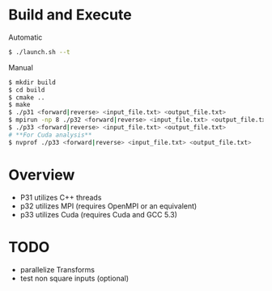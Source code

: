 # Build and Execute
Automatic 
```bash
$ ./launch.sh --t
```

Manual
```bash
$ mkdir build
$ cd build
$ cmake ..
$ make
$ ./p31 <forward|reverse> <input_file.txt> <output_file.txt>
$ mpirun -np 8 ./p32 <forward|reverse> <input_file.txt> <output_file.txt> 
$ ./p33 <forward|reverse> <input_file.txt> <output_file.txt>
# **For Cuda analysis**
$ nvprof ./p33 <forward|reverse> <input_file.txt> <output_file.txt>   
```

# Overview
- P31 utilizes C++ threads
- p32 utilizes MPI (requires OpenMPI or an equivalent)
- p33 utilizes Cuda (requires Cuda and GCC 5.3)

# TODO
- parallelize Transforms
- test non square inputs (optional)
